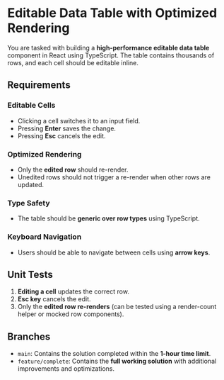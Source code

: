 # Editable Data Table with Optimized Rendering

You are tasked with building a **high-performance editable data table** component in React using TypeScript. The table contains thousands of rows, and each cell should be editable inline.

## Requirements

### Editable Cells
- Clicking a cell switches it to an input field.
- Pressing **Enter** saves the change.
- Pressing **Esc** cancels the edit.

### Optimized Rendering
- Only the **edited row** should re-render.
- Unedited rows should not trigger a re-render when other rows are updated.

### Type Safety
- The table should be **generic over row types** using TypeScript.

### Keyboard Navigation
- Users should be able to navigate between cells using **arrow keys**.

## Unit Tests

1. **Editing a cell** updates the correct row.
2. **Esc key** cancels the edit.
3. Only the **edited row re-renders** (can be tested using a render-count helper or mocked row components).

## Branches

- `main`: Contains the solution completed within the **1-hour time limit**.  
- `feature/complete`: Contains the **full working solution** with additional improvements and optimizations.
